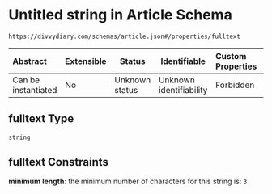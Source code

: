 # Untitled string in Article Schema

```txt
https://divvydiary.com/schemas/article.json#/properties/fulltext
```

| Abstract            | Extensible | Status         | Identifiable            | Custom Properties | Additional Properties | Access Restrictions | Defined In                                                   |
| :------------------ | ---------- | -------------- | ----------------------- | :---------------- | --------------------- | ------------------- | ------------------------------------------------------------ |
| Can be instantiated | No         | Unknown status | Unknown identifiability | Forbidden         | Allowed               | none                | [article.json\*](../out/article.json "open original schema") |

## fulltext Type

`string`

## fulltext Constraints

**minimum length**: the minimum number of characters for this string is: `3`
